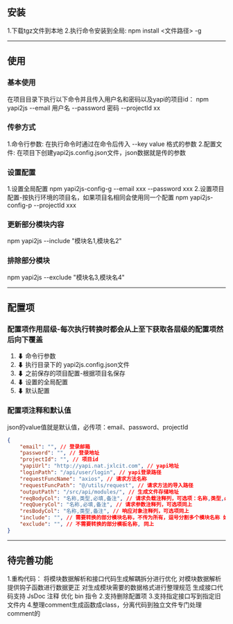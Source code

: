 ## 安装

1.下载tgz文件到本地
2.执行命令安装到全局: npm install <文件路径> -g

-------------------------------------------------------------------------
## 使用

### 基本使用
在项目目录下执行以下命令并且传入用户名和密码以及yapi的项目id：
npm yapi2js --email 用户名 --password 密码 --projectId xx

### 传参方式
1.命令行参数: 在执行命令时通过在命令后传入 --key value 格式的参数
2.配置文件:   在项目下创建yapi2js.config.json文件，json数据就是传的参数

### 设置配置
1.设置全局配置
    npm yapi2js-config-g --email xxx --password xxx
2.设置项目配置-按执行环境的项目名，如果项目名相同会使用同一个配置
    npm yapi2js-config-p --projectId xxx

### 更新部分模块内容
npm yapi2js --include "模块名1,模块名2"

### 排除部分模块
npm yapi2js --exclude "模块名3,模块名4"

-------------------------------------------------------------------------
## 配置项

### 配置项作用层级-每次执行转换时都会从上至下获取各层级的配置项然后向下覆盖
1. ⬇ 命令行参数
2. ⬇ 执行目录下的 yapi2js.config.json文件
3. ⬇ 之前保存的项目配置-根据项目名保存
4. ⬇ 设置的全局配置
5. ⬇ 默认配置   

### 配置项注释和默认值
json的value值就是默认值，必传项：email、password、projectId
```json
{
    "email": "", // 登录邮箱
    "password": "", // 登录地址
    "projectId": "", // 项目id
    "yapiUrl": "http://yapi.nat.jxlcit.com", // yapi地址
    "loginPath": "/api/user/login", // yapi登录路径
    "requestFuncName": "axios", // 请求方法名称
    "requestFuncPath": "@/utils/request", // 请求方法的导入路径
    "outputPath": "/src/api/modules/", // 生成文件存储地址
    "reqBodyCol": "名称,类型,必填,备注", // 请求负载注释列，可选项：名称,类型,必填,默认值,备注
    "reqQueryCol": "名称,必填,备注", // 请求参数注释列，可选项同上
    "resBodyCol": "名称,类型,备注", // 响应对象注释列，可选项同上
    "include": "", // 需要转换的部分模块名称，不传为所有，逗号分割多个模块名称 如果两个都传则先过滤 include 项再过滤 exclude 项
    "exclude": "", // 不需要转换的部分模板名称, 同上
}
```
-------------------------------------------------------------------------
## 待完善功能
<!-- 1.在每个文件头部增加该文件接口概览列表，接口方法名和中文名 * -->
<!-- 2.提示include功能没有匹配成功的模块 -->
<!-- 3.将返回值的空key-object的返回值过滤掉 -->
<!-- 4.更新功能：获取文件创建时间或最后修改时间之后更新的接口，并且是增量更新，只把文件内匹配到的接口函数更新，其他接口函数不修改 *  -->
<!-- pnpm yapi2js --update '创建'|'修改' -->
<!-- pnpm yapi2js --timeline 'create' | 'update' -->
<!--    模块对应文件不存在 -->
<!--        生成所有该模块下的接口 -->
<!--    模块对应文件存在 -->
<!--        文件(创建时间 | 最后修改时间)之后创建的接口更新到文件尾部 -->
<!--        文件(创建时间 | 最后修改时间)之后更新的接口替换原接口，如果接口不存在就更新到文件尾部 -->

<!-- 循环每个模块的时候检查是否存在对应文件 -->
<!--    不存在：执行原先方法创建整个文件 -->
<!--    存在：对比每个接口的是否需要更新 -->
<!--        不更新：跳过 -->
<!--        更新：判断文件内原先是否有该接口 -->
<!--            原先有接口：替换原接口、并且增加接口简介 -->
<!--            原先没有接口：拼接到文件尾部 -->

1.重构代码：
    将模块数据解析和接口代码生成解耦拆分进行优化
    对模块数据解析提供钩子函数进行数据更正
    对生成模块需要的数据格式进行整理规范
    生成接口代码支持 JsDoc 注释
    优化 bin 指令
2.支持删除配置项
3.支持指定接口写到指定旧文件内
4.整理comment生成函数成class，分离代码到独立文件专门处理comment的
